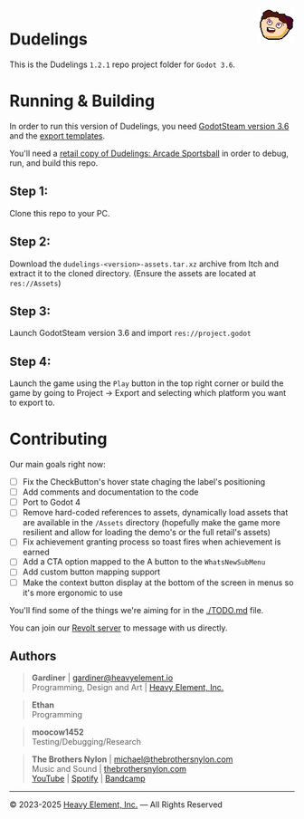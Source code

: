 <img align="right" src="icon.png" alt="dudelings_icon" width="64" height="64">

# Dudelings
This is the Dudelings `1.2.1` repo project folder for `Godot 3.6`.

# Running & Building
In order to run this version of Dudelings, you need [GodotSteam version 3.6](https://github.com/GodotSteam/GodotSteam/releases/tag/v3.28) and the [export templates](https://github.com/GodotSteam/GodotSteam/releases/download/v3.28/godotsteam-g36-s161-gs328-templates.zip).

You'll need a [retail copy of Dudelings: Arcade Sportsball](https://heavy-element.itch.io/dudelings) in order to debug, run, and build this repo.

## Step 1:
Clone this repo to your PC.

## Step 2:
Download the `dudelings-<version>-assets.tar.xz` archive from Itch and extract it to the cloned directory. (Ensure the assets are located at `res://Assets`)

## Step 3:
Launch GodotSteam version 3.6 and import `res://project.godot`

## Step 4:
Launch the game using the `Play` button in the top right corner or build the game by going to Project -> Export and selecting which platform you want to export to.

# Contributing
Our main goals right now:
- [ ] Fix the CheckButton's hover state chaging the label's positioning
- [ ] Add comments and documentation to the code
- [ ] Port to Godot 4
- [ ] Remove hard-coded references to assets, dynamically load assets that are available in the `/Assets` directory (hopefully make the game more resilient and allow for loading the demo's or the full retail's assets)
- [ ] Fix achievement granting process so toast fires when achievement is earned
- [ ] Add a CTA option mapped to the A button to the `WhatsNewSubMenu`
- [ ] Add custom button mapping support
- [ ] Make the context button display at the bottom of the screen in menus so it's more ergonomic to use

You'll find some of the things we're aiming for in the [./TODO.md](TODO.md) file.

You can join our [Revolt server](https://rvlt.gg/Fd6HtSRj) to message with us directly.

## Authors
>__Gardiner__ | <gardiner@heavyelement.io><br>
>Programming, Design and Art | [Heavy Element, Inc.](https://heavyelement.com/)

>__Ethan__<br>
>Programming

>__moocow1452__<br>
>Testing/Debugging/Research

>__The Brothers Nylon__ | <michael@thebrothersnylon.com><br>
>Music and Sound | [thebrothersnylon.com](https://www.thebrothersnylon.com/)<br>
>[YouTube](https://www.youtube.com/@BrothersNylon) | [Spotify](https://open.spotify.com/artist/5WLTGcENPt84BZtmx6rt50) | [Bandcamp](https://calicogalaxy.bandcamp.com/album/lofi-sauce)

---

&copy; 2023-2025 [Heavy Element, Inc.](https://heavyelement.com/) — All Rights Reserved
